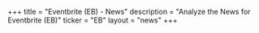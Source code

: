 +++
title = "Eventbrite (EB) - News"
description = "Analyze the News for Eventbrite (EB)"
ticker = "EB"
layout = "news"
+++

